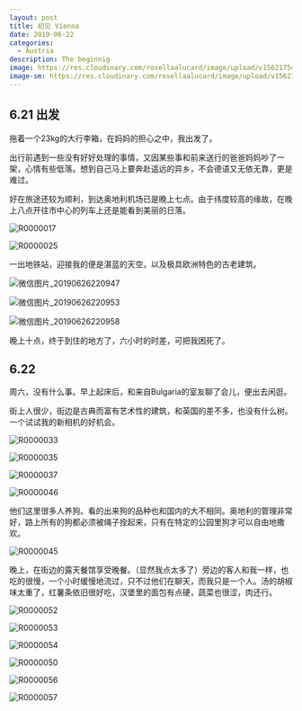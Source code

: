 ```yaml
---
layout: post
title: 初见 Vienna
date: 2019-06-22
categories:
  - Austria
description: The beginnig
image: https://res.cloudinary.com/rosellaalucard/image/upload/v1562175410/R0000052_ckdtid.jpg
image-sm: https://res.cloudinary.com/rosellaalucard/image/upload/v1562175410/R0000052_ckdtid.jpg
---
```




## 6.21 出发

拖着一个23kg的大行李箱，在妈妈的担心之中，我出发了。

出行前遇到一些没有好好处理的事情，又因某些事和前来送行的爸爸妈妈吵了一架，心情有些低落。想到自己马上要奔赴遥远的异乡，不会德语又无依无靠，更是难过。

好在旅途还较为顺利，到达奥地利机场已是晚上七点。由于纬度较高的缘故，在晚上八点开往市中心的列车上还是能看到美丽的日落。

![R0000017](https://res.cloudinary.com/rosellaalucard/image/upload/v1562174900/R0000017_ybifnb.jpg)

![R0000025](https://res.cloudinary.com/rosellaalucard/image/upload/v1562175019/R0000025_pcnisj.jpg)

一出地铁站，迎接我的便是湛蓝的天空，以及极具欧洲特色的古老建筑。

![微信图片_20190626220947](https://res.cloudinary.com/rosellaalucard/image/upload/v1562175344/%E5%BE%AE%E4%BF%A1%E5%9B%BE%E7%89%87_20190626220947_qcghei.jpg)

![微信图片_20190626220953](https://res.cloudinary.com/rosellaalucard/image/upload/v1562175345/%E5%BE%AE%E4%BF%A1%E5%9B%BE%E7%89%87_20190626220953_fngd53.jpg)

![微信图片_20190626220958](https://res.cloudinary.com/rosellaalucard/image/upload/v1562175345/%E5%BE%AE%E4%BF%A1%E5%9B%BE%E7%89%87_20190626220958_lkniow.jpg)

晚上十点，终于到住的地方了，六小时的时差，可把我困死了。

## 6.22

周六，没有什么事。早上起床后，和来自Bulgaria的室友聊了会儿，便出去闲逛。

街上人很少，街边是古典而富有艺术性的建筑，和英国的差不多，也没有什么树。一个试试我的新相机的好机会。

![R0000033](https://res.cloudinary.com/rosellaalucard/image/upload/v1562175352/R0000033_v7ctk2.jpg)

![R0000035](C:\Users\zhuqi\OneDrive\桌面\miscellany\Austria\R0000035.JPG)

![R0000037](https://res.cloudinary.com/rosellaalucard/image/upload/v1562175017/R0000037_lny2hl.jpg)

![R0000046](https://res.cloudinary.com/rosellaalucard/image/upload/v1562175410/R0000046_llsnpd.jpg)

他们这里很多人养狗。看的出来狗的品种也和国内的大不相同。奥地利的管理非常好，路上所有的狗都必须被绳子拴起来，只有在特定的公园里狗才可以自由地撒欢。

![R0000045](https://res.cloudinary.com/rosellaalucard/image/upload/v1562175403/R0000045_sxnqvy.jpg)

晚上，在街边的露天餐馆享受晚餐。（显然我点太多了）旁边的客人和我一样，也吃的很慢，一个小时缓慢地流过，只不过他们在聊天，而我只是一个人。汤的胡椒味太重了，红薯条依旧很好吃，汉堡里的面包有点硬，蔬菜也很涩，肉还行。

![R0000052](https://res.cloudinary.com/rosellaalucard/image/upload/v1562175410/R0000052_ckdtid.jpg)

![R0000053](https://res.cloudinary.com/rosellaalucard/image/upload/v1562175421/R0000053_wx3zjn.jpg)

![R0000054](https://res.cloudinary.com/rosellaalucard/image/upload/v1562175422/R0000054_q2lam5.jpg)

![R0000050](https://res.cloudinary.com/rosellaalucard/image/upload/v1562175404/R0000050_b8gom5.jpg)

![R0000056](https://res.cloudinary.com/rosellaalucard/image/upload/v1562175422/R0000056_il1xtq.jpg)

![R0000057](https://res.cloudinary.com/rosellaalucard/image/upload/v1562175420/R0000057_dcadve.jpg)
